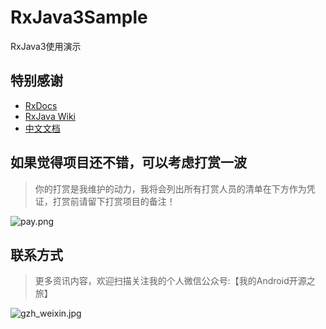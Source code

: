 # RxJava3Sample

RxJava3使用演示

## 特别感谢

* [RxDocs](https://github.com/mcxiaoke/RxDocs)
* [RxJava Wiki](https://github.com/ReactiveX/rxjava/wiki)
* [中文文档](https://mcxiaoke.gitbooks.io/rxdocs/content/)

## 如果觉得项目还不错，可以考虑打赏一波

> 你的打赏是我维护的动力，我将会列出所有打赏人员的清单在下方作为凭证，打赏前请留下打赏项目的备注！

![pay.png](https://ss.im5i.com/2021/06/14/6twG6.png)

## 联系方式

> 更多资讯内容，欢迎扫描关注我的个人微信公众号:【我的Android开源之旅】

![gzh_weixin.jpg](https://ss.im5i.com/2021/06/14/65yoL.jpg)
